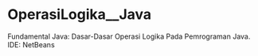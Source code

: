 # OperasiLogika__Java
Fundamental Java: Dasar-Dasar Operasi Logika Pada Pemrograman Java. IDE: NetBeans
